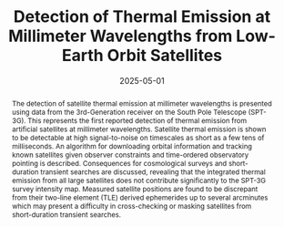 ---
title: "Detection of Thermal Emission at Millimeter Wavelengths from Low-Earth Orbit Satellites"
collection: "publications"
category: "co_papers"
permalink: /publications/2025OJAp8E51F
link: https://ui.adsabs.harvard.edu/abs/2025OJAp....8E..51F/abstract
date: 2025-05-01
venue: "The Open Journal of Astrophysics"
citation: "Sarkar, A., McDonald, M., Bleem, L., et al. (2025), The Astrophysical Journal, 984, L63."
abstract: "The detection of satellite thermal emission at millimeter wavelengths is presented using data from the 3rd-Generation receiver on the South Pole Telescope (SPT-3G). This represents the first reported detection of thermal emission from artificial satellites at millimeter wavelengths. Satellite thermal emission is shown to be detectable at high signal-to-noise on timescales as short as a few tens of milliseconds. An algorithm for downloading orbital information and tracking known satellites given observer constraints and time-ordered observatory pointing is described. Consequences for cosmological surveys and short-duration transient searches are discussed, revealing that the integrated thermal emission from all large satellites does not contribute significantly to the SPT-3G survey intensity map. Measured satellite positions are found to be discrepant from their two-line element (TLE) derived ephemerides up to several arcminutes which may present a difficulty in cross-checking or masking satellites from short-duration transient searches."
---